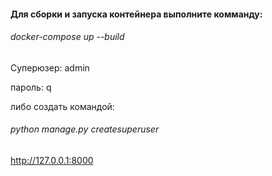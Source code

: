 #### Для сборки и запуска контейнера выполните комманду: ###
###### docker-compose up --build
Суперюзер: admin

пароль: q

либо создать командой:
###### python manage.py createsuperuser

http://127.0.0.1:8000
